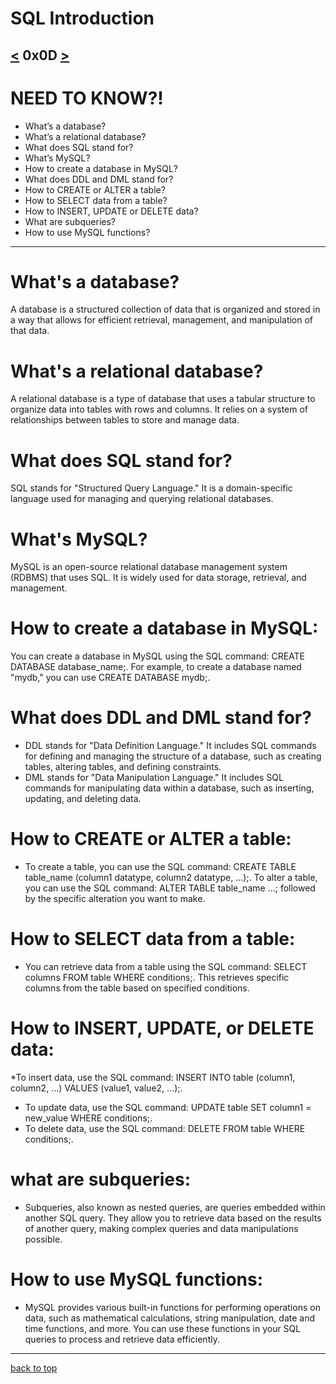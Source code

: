 # SQL Introduction
[<](https://github.com/TheeKingZa/alx-higher_level_programming/tree/master/0x0C-python-almost_a_circle/README.md) 0x0D [>](https://github.com/TheeKingZa/alx-higher_level_programming/tree/master/0x0E-SQL_more_queries/README.md)
---

# NEED TO KNOW?!
* What’s a database?
* What’s a relational database?
* What does SQL stand for?
* What’s MySQL?
* How to create a database in MySQL?
* What does DDL and DML stand for?
* How to CREATE or ALTER a table?
* How to SELECT data from a table?
* How to INSERT, UPDATE or DELETE data?
* What are subqueries?
* How to use MySQL functions?
-------------------------------------------

# What's a database?

A database is a structured collection of data that is organized and stored in a way that allows for efficient retrieval, management, and manipulation of that data.

# What's a relational database?

A relational database is a type of database that uses a tabular structure to organize data into tables with rows and columns. It relies on a system of relationships between tables to store and manage data.

# What does SQL stand for?

SQL stands for "Structured Query Language." It is a domain-specific language used for managing and querying relational databases.

# What's MySQL?

MySQL is an open-source relational database management system (RDBMS) that uses SQL. It is widely used for data storage, retrieval, and management.

# How to create a database in MySQL:

You can create a database in MySQL using the SQL command: CREATE DATABASE database_name;. For example, to create a database named "mydb," you can use CREATE DATABASE mydb;.

# What does DDL and DML stand for?
  * DDL stands for "Data Definition Language." It includes SQL commands for defining and managing the structure of a database, such as creating tables, altering tables, and defining constraints.
  * DML stands for "Data Manipulation Language." It includes SQL commands for manipulating data within a database, such as inserting, updating, and deleting data.

# How to CREATE or ALTER a table:
  * To create a table, you can use the SQL command: CREATE TABLE table_name (column1 datatype, column2 datatype, ...);.
  To alter a table, you can use the SQL command: ALTER TABLE table_name ...; followed by the specific alteration you want to make.

# How to SELECT data from a table:
  * You can retrieve data from a table using the SQL command: SELECT columns FROM table WHERE conditions;. This retrieves specific columns from the table based on specified conditions.

# How to INSERT, UPDATE, or DELETE data:
  *To insert data, use the SQL command: INSERT INTO table (column1, column2, ...) VALUES (value1, value2, ...);.
  *  To update data, use the SQL command: UPDATE table SET column1 = new_value WHERE conditions;.
  *  To delete data, use the SQL command: DELETE FROM table WHERE conditions;.

# what are subqueries:
  * Subqueries, also known as nested queries, are queries embedded within another SQL query. They allow you to retrieve data based on the results of another query, making complex queries and data manipulations possible.

# How to use MySQL functions:
  * MySQL provides various built-in functions for performing operations on data, such as mathematical calculations, string manipulation, date and time functions, and more. You can use these functions in your SQL queries to process and retrieve data efficiently.
--------------------------------------------------
[back to top](#0x0D)
